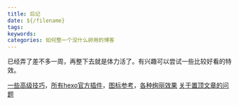 ```yaml
---
title: 后记
date: ${/filename}
tags:
keywords:
categories: 如何整一个没什么卵用的博客
---
```

已经弄了差不多一周，再整下去就是体力活了。有兴趣可以尝试一些比较好看的特效。
<!-- more -->
[一些高级技巧](http://www.arao.me/)，[所有hexo官方插件](http://www.arao.me/)，[图标参考](http://fontawesome.io/cheatsheet/)，[各种绚丽效果](http://shenzekun.cn/hexo%E7%9A%84next%E4%B8%BB%E9%A2%98%E4%B8%AA%E6%80%A7%E5%8C%96%E9%85%8D%E7%BD%AE%E6%95%99%E7%A8%8B.html)
[关于置顶文章的问题](https://github.com/iissnan/hexo-theme-next/issues/415)
